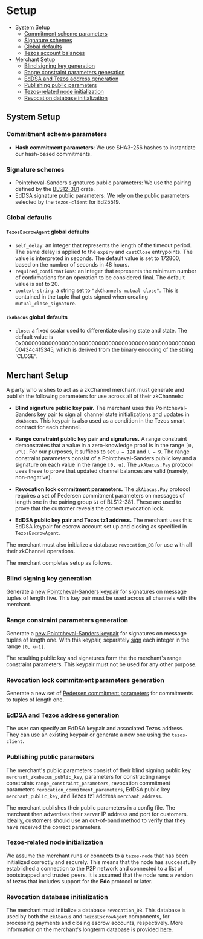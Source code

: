 # Setup
  * [System Setup](#system-setup)
    * [Commitment scheme parameters](#commitment-scheme-parameters)
    * [Signature schemes](#signature-schemes)
    * [Global defaults](#global-defaults)
    * [Tezos account balances](#tezos-account-balances)
  * [Merchant Setup](#merchant-setup)
    * [Blind signing key generation](#blind-signing-key-generation)
    * [Range constraint parameters generation](#range-proof-parameters-generation)
    * [EdDSA and Tezos address generation](#eddsa-and-tezos-address-generation)
    * [Publishing public parameters](#publishing-public-parameters)
    * [Tezos-related node initialization](#tezos-related-node-initialization)
    * [Revocation database initialization](#revocation-database-initialization)

## System Setup
### Commitment scheme parameters
* **Hash commitment parameters**:
We use SHA3-256 hashes to instantiate our hash-based commitments.

### Signature schemes
* Pointcheval-Sanders signatures public parameters: We use the pairing defined by the [BLS12-381](https://crates.io/crates/bls12_381) crate. 
* EdDSA signature public parameters: We rely on the public parameters selected by the `tezos-client` for Ed25519.

### Global defaults
#### `TezosEscrowAgent` global defaults
* `self_delay`: an integer that represents the length of the timeout period. The same delay is applied to the `expiry` and `custClose` entrypoints. The value is interpreted in seconds. The default value is set to 172800, based on the number of seconds in 48 hours.
* `required_confirmations`: an integer that represents the minimum number of confirmations for an operation to be considered final. The default value is set to 20.
* `context-string`: a string set to `"zkChannels mutual close"`. This is contained in the tuple that gets signed when creating `mutual_close_signature`.
#### `zkAbacus` global defaults
* `close`: a fixed scalar used to differentiate closing state and state. The default value is 0x000000000000000000000000000000000000000000000000000000434c4f5345, which is derived from the binary encoding of the string 'CLOSE'.


## Merchant Setup

A party who wishes to act as a zkChannel merchant must generate and publish the following parameters for use across all of their zkChannels: 

* **Blind signature public key pair.** The merchant uses this Pointcheval-Sanders key pair to sign all channel state initializations and updates in `zkAbacus`. This keypair is also used as a condition in the Tezos smart contract for each channel. 

* **Range constraint public key pair and signatures.** 
A range constraint demonstrates that a value in a zero-knowledge proof is in the range `[0, u^l)`. For our purposes, it suffices to set `u = 128` and `l = 9`. 
The range constraint parameters consist of a Pointcheval-Sanders public key and a signature on each value in the range `[0, u)`.
The `zkAbacus.Pay` protocol uses these to prove that updated channel balances are valid (namely, non-negative).

* **Revocation lock commitment parameters.** The `zkAbacus.Pay` protocol requires a set of Pedersen commitment parameters on messages of length one in the pairing group `G1` of BLS12-381. These are used to prove that the customer reveals the correct revocation lock.

* **EdDSA public key pair and Tezos tz1 address.** The merchant uses this EdDSA keypair for escrow account set up and closing as specified in `TezosEscrowAgent`.

The merchant must also initialize a database `revocation_DB` for use with all their zkChannel operations.

The merchant completes setup as follows.
### Blind signing key generation

Generate a [new Pointcheval-Sanders keypair](https://github.com/boltlabs-inc/libzkchannels-crypto/blob/main/libzkchannels-crypto/src/ps_keys.rs#L69) for signatures on message tuples of length five.
This key pair must be used across all channels with the merchant.

### Range constraint parameters generation

Generate a [new Pointcheval-Sanders keypair](
https://github.com/boltlabs-inc/libzkchannels-crypto/blob/main/zkchannels-crypto/src/pointcheval_sanders.rs#L255) for signatures on message tuples of length one.
With this keypair, separately [sign](
https://github.com/boltlabs-inc/libzkchannels-crypto/blob/main/zkchannels-crypto/src/pointcheval_sanders.rs#L271) each integer in the range `[0, u-1]`.

The resulting public key and signatures form the the merchant's range constraint parameters. This keypair must not be used for any other purpose.

### Revocation lock commitment parameters generation

Generate a new set of [Pedersen commitment parameters](https://github.com/boltlabs-inc/libzkchannels-crypto/blob/main/zkchannels-crypto/src/pedersen.rs#L85) for commitments to tuples of length one. 

### EdDSA and Tezos address generation
The user can specify an EdDSA keypair and associated Tezos address. They can use an existing keypair or generate a new one using the `tezos-client`.

### Publishing public parameters
The merchant's public parameters consist of their blind signing public key `merchant_zkabacus_public_key`, parameters for constructing range constraints `range_constraint_parameters`, revocation commitment parameters `revocation_commitment_parameters`, EdDSA public key `merchant_public_key`, and Tezos tz1 address `merchant_address`. 

The merchant publishes their public parameters in a config file. The merchant then advertises their server IP address and port for customers. Ideally, customers should use an out-of-band method to verify that they have received the correct parameters.

### Tezos-related node initialization
We assume the merchant runs or connects to a `tezos-node` that has been initialized correctly and securely. This means that the node has successfully established a connection to the P2P network and connected to a list of bootstrapped and trusted peers. It is assumed that the node runs a version of tezos that includes support for the **Edo** protocol or later.

### Revocation database initialization
The merchant must initialize a database `revocation_DB`. This database is used by both the `zkAbacus` and `TezosEscrowAgent` components, for processing payments and closing escrow accounts, respectively. More information on the merchant's longterm database is provided [here](merch-db.md).
